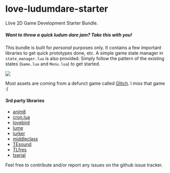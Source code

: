 love-ludumdare-starter
======================

Löve 2D Game Development Starter Bundle.

##### Want to throw a quick *ludum dare* jam? Take this with you!

This bundle is built for *personal* purposes only. It contains a few important libraries to get quick prototypes done, etc. A simple game state manager in `state_manager.lua` is also provided. Simply follow the pattern of the existing states (`Game.lua` and `Menu.lua`) to get started.

![](http://i.imgur.com/VeBbYyZ.png)

Most assets are coming from a defunct game called [Glitch](http://glitchthegame.com). I miss that game :(

#### 3rd party libraries
- [anim8](https://github.com/kikito/anim8)
- [cron.lua](https://github.com/kikito/cron.lua)
- [lovebird](https://github.com/rxi/lovebird)
- [lume](https://github.com/rxi/lume)
- [lurker](https://github.com/rxi/lurker)
- [middleclass](https://github.com/kikito/middleclass)
- [TEsound](https://github.com/tbergeron/love-ludumdare-starter/blob/master/libs/TEsound.lua#L2)
- [TLfres](https://github.com/tbergeron/love-ludumdare-starter/blob/master/libs/TLfres.lua#L2)
- [tserial](https://github.com/tbergeron/love-ludumdare-starter/blob/master/libs/tserial.lua#L2)

Feel free to contribute and/or report any issues on the github issue tracker.
